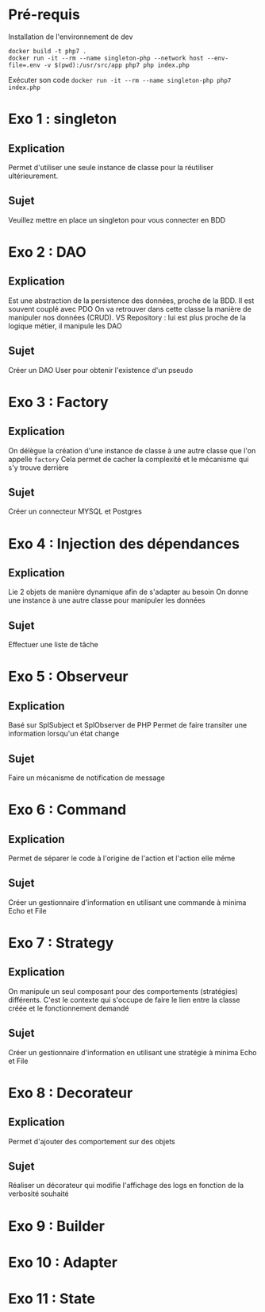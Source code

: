 # Pré-requis

Installation de l'environnement de dev
```
docker build -t php7 .
docker run -it --rm --name singleton-php --network host --env-file=.env -v $(pwd):/usr/src/app php7 php index.php
```

Exécuter son code
`docker run -it --rm --name singleton-php php7 index.php`

# Exo 1 : singleton

## Explication

Permet d'utiliser une seule instance de classe pour la réutiliser ultérieurement.

## Sujet

Veuillez mettre en place un singleton pour vous connecter en BDD

# Exo 2 : DAO

## Explication

Est une abstraction de la persistence des données, proche de la BDD. Il est souvent couplé avec PDO
On va retrouver dans cette classe la manière de manipuler nos données (CRUD).
VS Repository : lui est plus proche de la logique métier, il manipule les DAO

## Sujet

Créer un DAO User pour obtenir l'existence d'un pseudo  

# Exo 3 : Factory

## Explication

On délègue la création d'une instance de classe à une autre classe que l'on appelle `factory`
Cela permet de cacher la complexité et le mécanisme qui s'y trouve derrière

## Sujet

Créer un connecteur MYSQL et Postgres


# Exo 4 : Injection des dépendances

## Explication

Lie 2 objets de manière dynamique afin de s'adapter au besoin
On donne une instance à une autre classe pour manipuler les données 

## Sujet

Effectuer une liste de tâche

# Exo 5 : Observeur

## Explication

Basé sur SplSubject et SplObserver de PHP
Permet de faire transiter une information lorsqu'un état change

## Sujet

Faire un mécanisme de notification de message

# Exo 6 : Command

## Explication

Permet de séparer le code à l'origine de l'action et l'action elle même 

## Sujet

Créer un gestionnaire d'information en utilisant une commande à minima Echo et File

# Exo 7 : Strategy

## Explication

On manipule un seul composant pour des comportements (stratégies) différents.
C'est le contexte qui s'occupe de faire le lien entre la classe créée et le fonctionnement demandé

## Sujet

Créer un gestionnaire d'information en utilisant une stratégie à minima Echo et File

# Exo 8 : Decorateur

## Explication

Permet d'ajouter des comportement sur des objets

## Sujet

Réaliser un décorateur qui modifie l'affichage des logs en fonction de la verbosité souhaité

# Exo 9 : Builder

# Exo 10 : Adapter

# Exo 11 : State